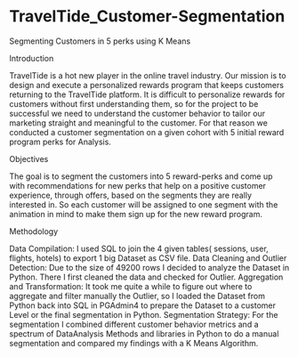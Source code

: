# TravelTide_Customer-Segmentation
Segmenting Customers in 5 perks using K Means


Introduction

TravelTide is a hot new player in the online travel industry. Our mission is to design and execute a personalized rewards program that keeps customers returning to the TravelTide platform. It is difficult to personalize rewards for customers without first understanding them, so for the project to be successful we need to understand the customer behavior to tailor our marketing straight and meaningful to the customer.
For that reason we conducted a customer segmentation on a given cohort with 5 initial reward program perks for Analysis.

Objectives

The goal is to segment the customers into 5 reward-perks and come up with recommendations for new perks that help on a positive customer experience, through offers, based on the segments they are really interested in. So each customer will be assigned to one segment with the animation in mind to make them sign up for the new reward program.

Methodology

Data Compilation: I used SQL to join the 4 given tables( sessions, user, flights, hotels) to
export 1 big Dataset as CSV file.
Data Cleaning and Outlier Detection: Due to the size of 49200 rows I decided to analyze the Dataset in Python. There I first cleaned the data and checked for Outlier.
Aggregation and Transformation: It took me quite a while to figure out where to aggregate and filter manually the Outlier, so I loaded the Dataset from Python back into SQL in PGAdmin4 to prepare the Dataset to a customer Level or the final segmentation in Python.
Segmentation Strategy: For the segmentation I combined different customer behavior metrics and a spectrum of DataAnalysis Methods and libraries in Python to do a manual segmentation and compared my findings with a K Means Algorithm.
